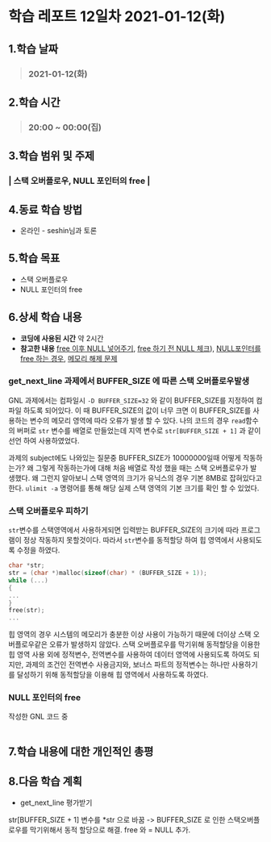 # 학습 레포트 12일차 2021-01-12(화)
## 1.학습 날짜
> ### 2021-01-12(화)
## 2.학습 시간
> ### 20:00 ~ 00:00(집)
## 3.학습 범위 및 주제
### | 스택 오버플로우, NULL 포인터의 free |
## 4.동료 학습 방법
- 온라인 - seshin님과 토론
## 5.학습 목표
- 스택 오버플로우
- NULL 포인터의 free
## 6.상세 학습 내용
- **코딩에 사용된 시간** 약 2시간
- **참고한 내용** [free 이후 NULL 넣어주기](https://www.benjaminlog.com/entry/checking-null-pointer-before-delete-some-memory), [free 하기 전 NULL 체크](https://stackoverflow.com/questions/1912325/checking-for-null-before-calling-free)), [NULL포인터를 free 하는 경우](https://stackoverrun.com/ko/q/1515149), [메모리 해제 문제](https://www.hanbit.co.kr/network/category/category_view.html?cms_code=CMS4640778364)

### get_next_line 과제에서 BUFFER_SIZE 에 따른 스택 오버플로우발생
GNL 과제에서는 컴파일시 `-D BUFFER_SIZE=32` 와 같이 BUFFER_SIZE를 지정하여 컴파일 하도록 되어있다. 이 때 BUFFER_SIZE의 값이 너무 크면 이 BUFFER_SIZE를 사용하는 변수의 메모리 영역에 따라 오류가 발생 할 수 있다. 나의 코드의 경우 `read`함수의 버퍼로 `str` 변수를 배열로 만들었는데 지역 변수로 `str[BUFFER_SIZE + 1]` 과 같이 선언 하여 사용하였었다.

과제의 subject에도 나와있는 질문중 BUFFER_SIZE가 10000000일때 어떻게 작동하는가? 왜 그렇게 작동하는가에 대해 처음 배열로 작성 했을 때는 스택 오버플로우가 발생했다. 왜 그런지 알아보니 스택 영역의 크기가 유닉스의 경우 기본 8MB로 잡혀있다고 한다. `ulimit -a` 명령어를 통해 해당 실제 스택 영역의 기본 크기를 확인 할 수 있었다.

### 스택 오버플로우 피하기
`str`변수를 스택영역에서 사용하게되면 입력받는 BUFFER_SIZE의 크기에 따라 프로그램이 정상 작동하지 못할것이다. 따라서 `str`변수를 동적할당 하여 힙 영역에서 사용되도록 수정을 하였다.
```c
char *str;
str = (char *)malloc(sizeof(char) * (BUFFER_SIZE + 1));
while (...)
{
...
}
free(str);
...
```
힙 영역의 경우 시스템의 메모리가 충분한 이상 사용이 가능하기 때문에 더이상 스택 오버플로우같은 오류가 발생하지 않았다. 스택 오버플로우를 막기위해 동적할당을 이용한 힙 영역 사용 외에 정적변수, 전역변수를 사용하여 데이터 영역에 사용되도록 하여도 되지만, 과제의 조건인 전역변수 사용금지와, 보너스 파트의 정적변수는 하나만 사용하기를 달성하기 위해 동적할당을 이용해 힙 영역에서 사용하도록 하였다.

### NULL 포인터의 free
작성한 GNL 코드 중
```c

```

## 7.학습 내용에 대한 개인적인 총평
## 8.다음 학습 계획
- get_next_line 평가받기

str[BUFFER_SIZE + 1] 변수를 \*str 으로 바꿈 -> BUFFER_SIZE 로 인한 스택오버플로우를 막기위해서 동적 할당으로 해결.
free 와 = NULL 추가.